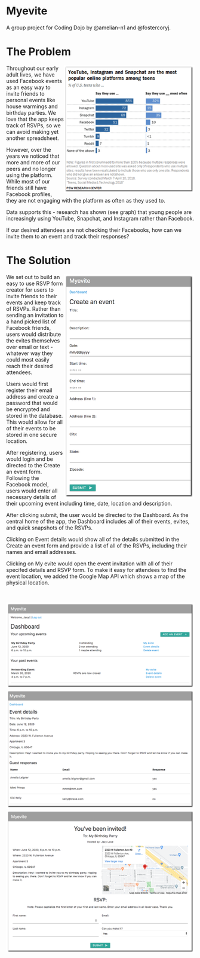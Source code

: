 # Myevite

A group project for Coding Dojo by @amelian-n1 and @fostercoryj.

# The Problem

<img align="right" src="/images/facebook_data.png" width="350" />

Throughout our early adult lives, we have used Facebook events as an easy way to invite friends to personal events like house warmings and birthday parties. We love that the app keeps track of RSVPs, so we can avoid making yet another spreadsheet.

However, over the years we noticed that more and more of our peers and no longer using the platform. While most of our friends still have Facebook profiles, they are not engaging with the platform as often as they used to.

Data supports this - research has shown (see graph) that young people are increasingly using YouTube, Snapchat, and Instagram rather than Facebook.

If our desired attendees are not checking their Facebooks, how can we invite them to an event and track their responses?

# The Solution


<img align="right" src="/images/event_form.png" width="350" />

We set out to build an easy to use RSVP form creator for users to invite friends to their events and keep track of RSVPs. Rather than sending an invitation to a hand picked list of Facebook friends, users would distribute the evites themselves over email or text - whatever way they could most easily reach their desired attendees.

Users would first register their email address and create a password that would be encrypted and stored in the database. This would allow for all of their events to be stored in one secure location.

After registering, users would login and be directed to the Create an event form. Following the Facebook model, users would enter all necessary details of their upcoming event including time, date, location and description.

After clicking submit, the user would be directed to the Dashboard. As the central home of the app, the Dashboard includes all of their events, evites, and quick snapshots of the RSVPs.

Clicking on Event details would show all of the details submitted in the Create an event form and provide a list of all of the RSVPs, including their names and email addresses.

Clicking on My evite would open the event invitation with all of their specifed details and RSVP form. To make it easy for attendees to find the event location, we added the Google Map API which shows a map of the physical location.

<br>

<p align="middle">
  <img src="/images/dashboard.png" width="600" />
  <img src="/images/event_details.png" width="600" />
  <img src="/images/RSVP.png" width="600" />
</p>
